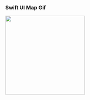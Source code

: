 ### Swift UI Map Gif
<div><img src="https://github.com/BoraOzkoc/SwiftUiMapApp/blob/8c73ef84a354bf42299e1fb33c85c7a11d2af104/Ekran%20Kaydı%202024-08-23%2022.07.03.gif"  height="250"></div>
